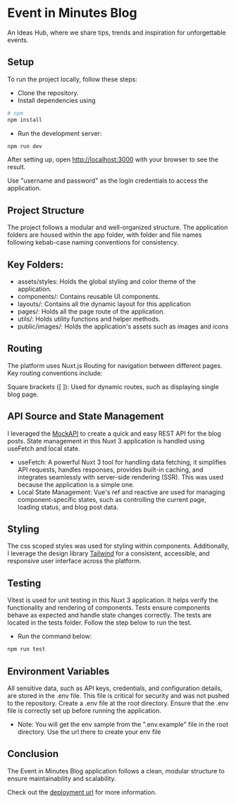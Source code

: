 # Event in Minutes Blog

An Ideas Hub, where we share tips, trends and inspiration for unforgettable events.

## Setup

To run the project locally, follow these steps:

- Clone the repository.
- Install dependencies using

```bash
# npm
npm install
```

- Run the development server:

```bash
npm run dev
```

After setting up, open [http://localhost:3000](http://localhost:3000) with your browser to see the result.

Use "username and password" as the login credentials to access the application.

## Project Structure

The project follows a modular and well-organized structure. The application folders are housed within the app folder, with folder and file names following kebab-case naming conventions for consistency.

## Key Folders:

- assets/styles: Holds the global styling and color theme of the application.
- components/: Contains reusable UI components.
- layouts/: Contains all the dynamic layout for this application
- pages/: Holds all the page route of the application.
- utils/: Holds utility functions and helper methods.
- public/images/: Holds the application's assets such as images and icons

## Routing

The platform uses Nuxt.js Routing for navigation between different pages. Key routing conventions include:

Square brackets ([ ]): Used for dynamic routes, such as displaying single blog page.

## API Source and State Management

I leveraged the [MockAPI](https://mockapi.io/projects) to create a quick and easy REST API for the blog posts.
State management in this Nuxt 3 application is handled using useFetch and local state.

- useFetch: A powerful Nuxt 3 tool for handling data fetching, it simplifies API requests, handles responses, provides built-in caching, and integrates seamlessly with server-side rendering (SSR). This was used because the application is a simple one.
- Local State Management: Vue's ref and reactive are used for managing component-specific states, such as controlling the current page, loading status, and blog post data.

## Styling

The css scoped styles was used for styling within components. Additionally, I leverage the design library [Tailwind](https://tailwindcss.com/docs) for a consistent, accessible, and responsive user interface across the platform.

## Testing

Vitest is used for unit testing in this Nuxt 3 application. It helps verify the functionality and rendering of components. Tests ensure components behave as expected and handle state changes correctly. The tests are located in the tests folder. Follow the step below to run the test.

- Run the command below:

```bash
npm run test
```

## Environment Variables

All sensitive data, such as API keys, credentials, and configuration details, are stored in the .env file. This file is critical for security and was not pushed to the repository. Create a .env file at the root directory.
Ensure that the .env file is correctly set up before running the application.

- Note: You will get the env sample from the ".env.example" file in the root directory. Use the url there to create your env file

## Conclusion

The Event in Minutes Blog application follows a clean, modular structure to ensure maintainability and scalability.

Check out the [deployment url](https://event-blog-iota.vercel.app) for more information.
